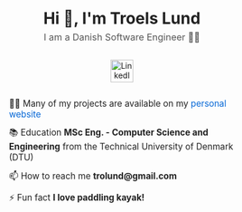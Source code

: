 <div style="max-width: 600px; margin: 0 auto; font-family: -apple-system, BlinkMacSystemFont, 'Segoe UI', Roboto, Oxygen,
  Ubuntu, Cantarell, 'Open Sans', 'Helvetica Neue', sans-serif; color: #222; text-align: center;">

  <h1 style="margin-bottom: 0.2em;">Hi 👋, I'm Troels Lund</h1>
  <h3 style="color: #555; margin-top: 0; font-weight: 400;">I am a Danish Software Engineer 👨‍💻</h3>

<a href="https://www.linkedin.com/in/trolund/" target="_blank" rel="noopener noreferrer" style="display: inline-block; margin: 1em 0;">
  <img 
    src="https://cdn.jsdelivr.net/gh/devicons/devicon/icons/linkedin/linkedin-original.svg" 
    alt="LinkedIn" 
    title="LinkedIn Profile" 
    height="40" 
    width="40" 
    style="vertical-align: middle; filter: brightness(1) saturate(1.2);"
  />
</a>


  <ul style="list-style: none; padding: 0; margin-top: 1em; text-align: left; max-width: 400px; margin-left: auto; margin-right: auto;">
    <li style="margin-bottom: 0.8em; font-size: 1.1em;">
      🧑‍🔬 Many of my projects are available on my <a href="https://trolund.github.io/" target="_blank" style="color: #0366d6; text-decoration: none;">personal website</a>
    </li>
    <li style="margin-bottom: 0.8em; font-size: 1.1em;">
      📚 Education <strong>MSc Eng. - Computer Science and Engineering</strong> from the Technical University of Denmark (DTU)
    </li>
    <li style="margin-bottom: 0.8em; font-size: 1.1em;">
      📫 How to reach me <strong>trolund@gmail.com</strong>
    </li>
    <li style="font-size: 1.1em;">
      ⚡ Fun fact <strong>I love paddling kayak!</strong>
    </li>
  </ul>
</div>

